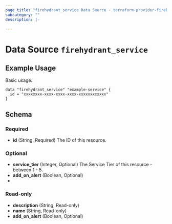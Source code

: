 ```yaml
---
page_title: "firehydrant_service Data Source - terraform-provider-firehydrant"
subcategory: ""
description: |-

---
```


# Data Source `firehydrant_service`

## Example Usage

Basic usage:
```hcl
data "firehydrant_service" "example-service" {
  id = "xxxxxxxx-xxxx-xxxx-xxxx-xxxxxxxxxxxx"
}
```

## Schema

### Required

- **id** (String, Required) The ID of this resource.

### Optional

- **service_tier** (Integer, Optional) The Service Tier of this resource - between 1 - 5.
- **add_on_alert** (Boolean, Optional)
-
### Read-only

- **description** (String, Read-only)
- **name** (String, Read-only)
- **add_on_alert** (Boolean, Optional)
